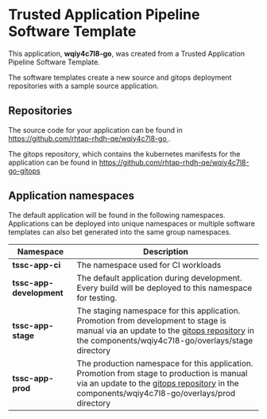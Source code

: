 # Trusted Application Pipeline Software Template

This application, **wqiy4c7l8-go**, was created from a Trusted Application Pipeline Software Template.

The software templates create a new source and gitops deployment repositories with a sample source application. 

## Repositories

The source code for your application can be found in [https://github.com/rhtap-rhdh-qe/wqiy4c7l8-go ](https://github.com/rhtap-rhdh-qe/wqiy4c7l8-go ).
 
The gitops repository, which contains the kubernetes manifests for the application can be found in 
[https://github.com/rhtap-rhdh-qe/wqiy4c7l8-go-gitops ](https://github.com/rhtap-rhdh-qe/wqiy4c7l8-go-gitops ) 

## Application namespaces 

The default application will be found in the following namespaces. Applications can be deployed into unique namespaces or multiple software templates can also bet generated into the same group namespaces.  

|  Namespace   |  Description   |  
| -------- | -------- |
| **tssc-app-ci** | The namespace used for CI workloads |
| **tssc-app-development** | The default application during development. Every build will be deployed to this namespace for testing. |
| **tssc-app-stage** | The staging namespace for this application. Promotion from development to stage is manual via an update to the [gitops repository](https://github.com/rhtap-rhdh-qe/wqiy4c7l8-go-gitops ) in the components/wqiy4c7l8-go/overlays/stage directory |
| **tssc-app-prod** | The production namespace for this application. Promotion from stage to production is manual via an update to the [gitops repository](https://github.com/rhtap-rhdh-qe/wqiy4c7l8-go-gitops ) in the components/wqiy4c7l8-go/overlays/prod directory |